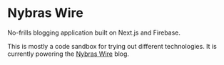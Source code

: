 # Nybras Wire

No-frills blogging application built on Next.js and Firebase.

This is mostly a code sandbox for trying out different technologies. It is currently powering the [Nybras Wire](https://www.nybraswire.tech) blog.